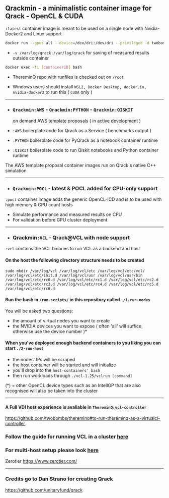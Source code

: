 ## Qrackmin - a minimalistic container image for Qrack - OpenCL & CUDA

`:latest` container image is meant to be used on a single node with Nvidia-Docker2 and Linux support

```bash
docker run --gpus all --device=/dev/dri:/dev/dri --privileged -d twobombs/qrackmin[:tag]
````

- `-v /var/log/qrack:/var/log/qrack` for saving of measured results outside container

```bash 
docker exec -ti [containerID] bash
````

- ThereminQ repo with runfiles is checked out on `/root`

- Windows users should install `WSL2, Docker Desktop, docker.io, nvidia-docker2` to run this ( `CUDA` only )

---------------
- ### `Qrackmin:AWS` - `Qrackmin:PYTHON` - `Qrackmin:QISKIT`
  on demand AWS template proposals ( in active development )

- `:AWS` boilerplate code for Qrack as a Service ( benchmarks output )
- `:PYTHON` boilerplate code for PyQrack as a notebook container runtime
- `:QISKIT` boilerplate code to run Qiskit notebooks and Python container runtime

The AWS template proposal container images run on Qrack's native C++ simulation

---------------

- ### `Qrackmin:POCL` - latest & POCL added for CPU-only support

`:pocl` container image adds the generic OpenCL-ICD and is to be used with high memory & CPU count hosts 

- Simulate performance and measured results on CPU
- For validation before GPU cluster deployment

---------------

- ### Qrackmin`:VCL` - Qrack@VCL with node support

`:vcl` contains the VCL binaries to run VCL as a backend and host

#### On the host the following directory structure needs to be created 
`sudo mkdir /var/log/vcl /var/log/vcl/etc /var/log/vcl/etc/vcl/ /var/log/vcl/etc/init.d /var/log/vcl/usr /var/log/vcl/usr/bin /var/log/vcl/etc/rc0.d /var/log/vcl/etc/rc1.d /var/log/vcl/etc/rc2.d /var/log/vcl/etc/rc3.d /var/log/vcl/etc/rc4.d /var/log/vcl/etc/rc5.d /var/log/vcl/etc/rc6.d`

####  Run the bash in `/run-scripts/` in this repository called `./1-run-nodes`
You will be asked two questions:
- the amount of virtual nodes you want to create
- the NVIDIA devices you want to expose ( often 'all' will suffice, otherwise use the device number )*

#### When you've deployed enough backend containers to you liking you can start `./2-run-host`
- the nodes' IPs will be scraped
- the host container will be started and will initialize
- you'll drop into the `host-containers' bash`
- then run workloads through `./vcl-1.25/vclrun [command]`

(*) = other OpenCL device types such as an IntelIGP that are also recognised will also be taken into the cluster

---------------

#### A Full VDI host experience is avaliable in `ThereminQ:vcl-controller`
https://github.com/twobombs/thereminq#to-run-thereminq-as-a-virtualcl-controller

### Follow the guide for running VCL in a cluster [here](https://mosix.cs.huji.ac.il/vcl/VCL_Guide.pdf)

### For multi-host setup please look [here](https://docs.docker.com/engine/swarm/swarm-tutorial/create-swarm/)

Zerotier https://www.zerotier.com/

---------------

### Credits go to Dan Strano for creating Qrack
https://github.com/unitaryfund/qrack
